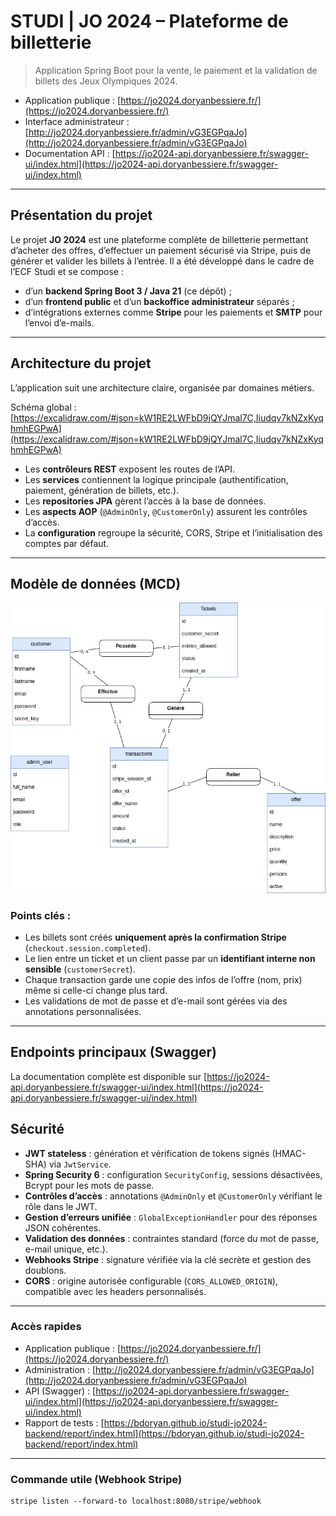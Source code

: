 # STUDI | JO 2024 – Plateforme de billetterie

> Application Spring Boot pour la vente, le paiement et la validation de billets des Jeux Olympiques 2024.

* Application publique : [https://jo2024.doryanbessiere.fr/](https://jo2024.doryanbessiere.fr/)
* Interface administrateur : [http://jo2024.doryanbessiere.fr/admin/vG3EGPqaJo](http://jo2024.doryanbessiere.fr/admin/vG3EGPqaJo)
* Documentation API : [https://jo2024-api.doryanbessiere.fr/swagger-ui/index.html](https://jo2024-api.doryanbessiere.fr/swagger-ui/index.html)

---

## Présentation du projet

Le projet **JO 2024** est une plateforme complète de billetterie permettant d’acheter des offres, d’effectuer un paiement sécurisé via Stripe, puis de générer et valider les billets à l’entrée.
Il a été développé dans le cadre de l’ECF Studi et se compose :

* d’un **backend Spring Boot 3 / Java 21** (ce dépôt) ;
* d’un **frontend public** et d’un **backoffice administrateur** séparés ;
* d’intégrations externes comme **Stripe** pour les paiements et **SMTP** pour l’envoi d’e-mails.

---

## Architecture du projet

L’application suit une architecture claire, organisée par domaines métiers.

Schéma global :
[https://excalidraw.com/#json=kW1RE2LWFbD9jQYJmal7C,Iiudqv7kNZxKyqhmhEGPwA](https://excalidraw.com/#json=kW1RE2LWFbD9jQYJmal7C,Iiudqv7kNZxKyqhmhEGPwA)

* Les **contrôleurs REST** exposent les routes de l’API.
* Les **services** contiennent la logique principale (authentification, paiement, génération de billets, etc.).
* Les **repositories JPA** gèrent l’accès à la base de données.
* Les **aspects AOP** (`@AdminOnly`, `@CustomerOnly`) assurent les contrôles d’accès.
* La **configuration** regroupe la sécurité, CORS, Stripe et l’initialisation des comptes par défaut.

---

## Modèle de données (MCD)

<img src="https://github.com/BDoryan/studi-jo2024-backend/blob/master/docs/imgs/mcd.png?raw=true" alt="MCD JO 2024" width="600"/>

### Points clés :

* Les billets sont créés **uniquement après la confirmation Stripe** (`checkout.session.completed`).
* Le lien entre un ticket et un client passe par un **identifiant interne non sensible** (`customerSecret`).
* Chaque transaction garde une copie des infos de l’offre (nom, prix) même si celle-ci change plus tard.
* Les validations de mot de passe et d’e-mail sont gérées via des annotations personnalisées.

---

## Endpoints principaux (Swagger)

La documentation complète est disponible sur [https://jo2024-api.doryanbessiere.fr/swagger-ui/index.html](https://jo2024-api.doryanbessiere.fr/swagger-ui/index.html)

## Sécurité

* **JWT stateless** : génération et vérification de tokens signés (HMAC-SHA) via `JwtService`.
* **Spring Security 6** : configuration `SecurityConfig`, sessions désactivées, Bcrypt pour les mots de passe.
* **Contrôles d’accès** : annotations `@AdminOnly` et `@CustomerOnly` vérifiant le rôle dans le JWT.
* **Gestion d’erreurs unifiée** : `GlobalExceptionHandler` pour des réponses JSON cohérentes.
* **Validation des données** : contraintes standard (force du mot de passe, e-mail unique, etc.).
* **Webhooks Stripe** : signature vérifiée via la clé secrète et gestion des doublons.
* **CORS** : origine autorisée configurable (`CORS_ALLOWED_ORIGIN`), compatible avec les headers personnalisés.

---

### Accès rapides

* Application publique : [https://jo2024.doryanbessiere.fr/](https://jo2024.doryanbessiere.fr/)
* Administration : [http://jo2024.doryanbessiere.fr/admin/vG3EGPqaJo](http://jo2024.doryanbessiere.fr/admin/vG3EGPqaJo)
* API (Swagger) : [https://jo2024-api.doryanbessiere.fr/swagger-ui/index.html](https://jo2024-api.doryanbessiere.fr/swagger-ui/index.html)
* Rapport de tests : [https://bdoryan.github.io/studi-jo2024-backend/report/index.html](https://bdoryan.github.io/studi-jo2024-backend/report/index.html)

---

### Commande utile (Webhook Stripe)

```
stripe listen --forward-to localhost:8080/stripe/webhook
```
